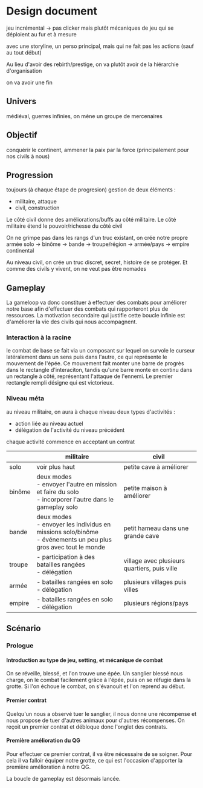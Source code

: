 # Design document

jeu incrémental -> pas clicker mais plutôt mécaniques de jeu qui se déploient au fur et à mesure

avec une storyline, un perso principal, mais qui ne fait pas les actions (sauf au tout début)

Au lieu d'avoir des rebirth/prestige, on va plutôt avoir de la hiérarchie d'organisation

on va avoir une fin

## Univers

médiéval, guerres infinies, on mène un groupe de mercenaires

## Objectif

conquérir le continent, ammener la paix par la force (principalement pour nos civils à nous)

## Progression

toujours (à chaque étape de progresion) gestion de deux éléments :

- militaire, attaque
- civil, construction

Le côté civil donne des améliorations/buffs au côté militaire. Le côté militaire étend le pouvoir/richesse du côté civil

On ne grimpe pas dans les rangs d'un truc existant, on crée notre propre armée
solo -> binôme -> bande -> troupe/région -> armée/pays -> empire continental

Au niveau civil, on crée un truc discret, secret, histoire de se protéger. Et comme des civils y vivent, on ne veut pas être nomades

## Gameplay

La gameloop va donc constituer à effectuer des combats pour améliorer notre base afin d'effectuer des combats qui rapporteront plus de ressources. La motivation secondaire qui justifie cette boucle infinie est d'améliorer la vie des civils qui nous accompagnent.

### Interaction à la racine

le combat de base se fait via un composant sur lequel on survole le curseur latéralement dans un sens puis dans l'autre, ce qui représente le mouvement de l'épée. Ce mouvement fait monter une barre de progrès dans le rectangle d'interaciton, tandis qu'une barre monte en continu dans un rectangle à côté, représentant l'attaque de l'ennemi. Le premier rectangle rempli désigne qui est victorieux.

### Niveau méta

au niveau militaire, on aura à chaque niveau deux types d'activités :

- action liée au niveau actuel
- délégation de l'activité du niveau précédent

chaque activité commence en acceptant un contrat

|        | militaire                                                                                                         | civil                                        |
| ------ | ----------------------------------------------------------------------------------------------------------------- | -------------------------------------------- |
| solo   | voir plus haut                                                                                                    | petite cave à améliorer                      |
| binôme | deux modes<br>- envoyer l'autre en mission et faire du solo<br>- incorporer l'autre dans le gameplay solo         | petite maison à améliorer                    |
| bande  | deux modes<br>- envoyer les individus en missions solo/binôme<br>- événements un peu plus gros avec tout le monde | petit hameau dans une grande cave            |
| troupe | - participation à des batailles rangées<br>- délégation                                                           | village avec plusieurs quartiers, puis ville |
| armée  | - batailles rangées en solo<br>- délégation                                                                       | plusieurs villages puis villes               |
| empire | - batailles rangées en solo<br>- délégation                                                                       | plusieurs régions/pays                       |

## Scénario

### Prologue

#### Introduction au type de jeu, setting, et mécanique de combat

On se réveille, blessé, et l'on trouve une épée. Un sanglier blessé nous charge, on le combat facilement grâce à l'épée, puis on se réfugie dans la grotte. Si l'on échoue le combat, on s'évanouit et l'on reprend au début.

#### Premier contrat

Quelqu'un nous a observé tuer le sanglier, il nous donne une récompense et nous propose de tuer d'autres animaux pour d'autres récompenses. On reçoit un premier contrat et débloque donc l'onglet des contrats.

#### Première amélioration du QG

Pour effectuer ce premier contrat, il va être nécessaire de se soigner. Pour cela il va falloir équiper notre grotte, ce qui est l'occasion d'apporter la première amélioration à notre QG.

La boucle de gameplay est désormais lancée.
